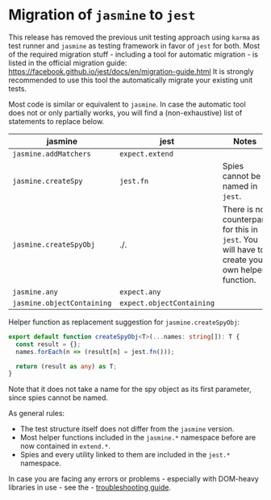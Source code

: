 # Migration of `jasmine` to `jest`
This release has removed the previous unit testing approach using `karma` as test runner and `jasmine` as testing framework in favor of `jest` for both.
Most of the required migration stuff - including a tool for automatic migration - is listed in the official migration guide:
https://facebook.github.io/jest/docs/en/migration-guide.html
It is strongly recommended to use this tool the automatically migrate your existing unit tests.

Most code is similar or equivalent to `jasmine`. In case the automatic tool does not or only partially works, you will find a (non-exhaustive) list of statements to replace below.

| jasmine | jest | Notes |
| ------- | ---- | ----- |
| `jasmine.addMatchers` | `expect.extend` | |
| `jasmine.createSpy` | `jest.fn` | Spies cannot be named in `jest`. |
| `jasmine.createSpyObj` | ./. | There is no counterpart for this in `jest`. You will have to create your own helper function. |
| `jasmine.any` | `expect.any` | 
| `jasmine.objectContaining` | `expect.objectContaining` |

Helper function as replacement suggestion for `jasmine.createSpyObj`:
```typescript
export default function createSpyObj<T>(...names: string[]): T {
  const result = {};
  names.forEach(n => (result[n] = jest.fn()));

  return (result as any) as T;
}
```
Note that it does not take a name for the spy object as its first parameter, since spies cannot be named.

As general rules:
- The test structure itself does not differ from the `jasmine` version.
- Most helper functions included in the `jasmine.*` namespace before are now contained in `extend.*`.
- Spies and every utility linked to them are included in the `jest.*` namespace.

In case you are facing any errors or problems - especially with DOM-heavy libraries in use - see the - [troubleshooting guide](https://github.com/DorianGrey/ng-webpack-template/blob/master/docs/troubleshooting.md).